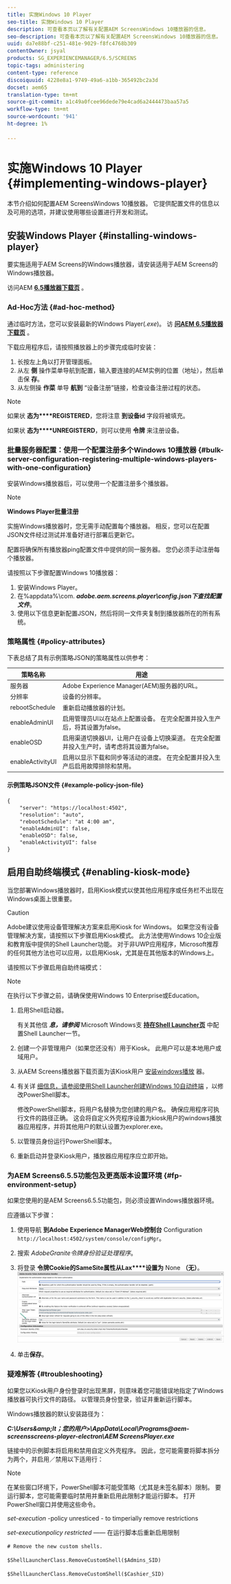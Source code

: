 ```yaml
---
title: 实施Windows 10 Player
seo-title: 实施Windows 10 Player
description: 可查看本页以了解有关配置AEM ScreensWindows 10播放器的信息。
seo-description: 可查看本页以了解有关配置AEM ScreensWindows 10播放器的信息。
uuid: da7e88bf-c251-481e-9029-f8fc4768b309
contentOwner: jsyal
products: SG_EXPERIENCEMANAGER/6.5/SCREENS
topic-tags: administering
content-type: reference
discoiquuid: 4228e8a1-9749-49a6-a1bb-365492bc2a3d
docset: aem65
translation-type: tm+mt
source-git-commit: a1c49a0fcee96dede79e4cad6a2444473baa57a5
workflow-type: tm+mt
source-wordcount: '941'
ht-degree: 1%

---
```



# 实施Windows 10 Player {#implementing-windows-player}

本节介绍如何配置AEM ScreensWindows 10播放器。 它提供配置文件的信息以及可用的选项，并建议使用哪些设置进行开发和测试。

## 安装Windows Player {#installing-windows-player}

要实施适用于AEM Screens的Windows播放器，请安装适用于AEM Screens的Windows播放器。

访问AEM [**6.5播放器下载页**](https://download.macromedia.com/screens/) 。

### Ad-Hoc方法 {#ad-hoc-method}

通过临时方法，您可以安装最新的Windows Player(*.exe*)。 访 [**问AEM 6.5播放器下载页**](https://download.macromedia.com/screens/) 。

下载应用程序后，请按照播放器上的步骤完成临时安装：

1. 长按左上角以打开管理面板。
1. 从左 **侧** 操作菜单导航到配置，输入要连接的AEM实例的位置（地址），然后单击保 **存**。
1. 从左侧操 **作菜** 单导 **航到** “设备注册”链接，检查设备注册过程的状态。

>[!NOTE]
>
>如果状 **态为****REGISTERED**，您将注意 **到设备id** 字段将被填充。
>
>如果状 **态为****UNREGISTERD**，则可以使用 **令牌** 来注册设备。

### 批量服务器配置：使用一个配置注册多个Windows 10播放器 {#bulk-server-configuration-registering-multiple-windows-players-with-one-configuration}

安装Windows播放器后，可以使用一个配置注册多个播放器。

>[!NOTE]
>
>**Windows Player批量注册**
>
>实施Windows播放器时，您无需手动配置每个播放器。 相反，您可以在配置JSON文件经过测试并准备好进行部署后更新它。
>
>配置将确保所有播放器ping配置文件中提供的同一服务器。 您仍必须手动注册每个播放器。

请按照以下步骤配置Windows 10播放器：

1. 安装Windows Player。
1. 在%appdata%\com. ***adobe.aem.screens.player\config.json下查找配置文件***。
1. 使用以下信息更新配置JSON，然后将同一文件夹复制到播放器所在的所有系统。

### 策略属性 {#policy-attributes}

下表总结了具有示例策略JSON的策略属性以供参考：

| **策略名称** | **用途** |
|---|---|
| 服务器 | Adobe Experience Manager(AEM)服务器的URL。 |
| 分辨率 | 设备的分辨率。 |
| rebootSchedule | 重新启动播放器的计划。 |
| enableAdminUI | 启用管理员UI以在站点上配置设备。 在完全配置并投入生产后，将其设置为false。 |
| enableOSD | 启用渠道切换器UI，让用户在设备上切换渠道。 在完全配置并投入生产时，请考虑将其设置为false。 |
| enableActivityUI | 启用以显示下载和同步等活动的进度。 在完全配置并投入生产后启用故障排除和禁用。 |

#### 示例策略JSON文件 {#example-policy-json-file}

```
{
    "server": "https://localhost:4502",
    "resolution": "auto",
    "rebootSchedule": "at 4:00 am",
    "enableAdminUI": false,
    "enableOSD": false,
    "enableActivityUI": false
}
```

## 启用自助终端模式 {#enabling-kiosk-mode}

当您部署Windows播放器时，启用Kiosk模式以使其他应用程序或任务栏不出现在Windows桌面上很重要。

>[!CAUTION]
>
>Adobe建议使用设备管理解决方案来启用Kiosk for Windows。 如果您没有设备管理解决方案，请按照以下步骤启用Kiosk模式。 此方法使用Windows 10企业版和教育版中提供的Shell Launcher功能。 对于非UWP应用程序，Microsoft推荐的任何其他方法也可以应用，以启用Kiosk，尤其是在其他版本的Windows上。

请按照以下步骤启用自助终端模式：

>[!NOTE]
>
>在执行以下步骤之前，请确保使用Windows 10 Enterprise或Education。

1. 启用Shell启动器。

   有关其他信 ***息，请参阅*** Microsoft Windows支 **[持在Shell Launcher页](https://docs.microsoft.com/en-us/windows-hardware/customize/enterprise/shell-launcher)** 中配置Shell Launcher一节。

1. 创建一个非管理用户（如果您还没有）用于Kiosk。 此用户可以是本地用户或域用户。
1. 从AEM Screens播放器下载页面为该Kiosk用户 [安装windows播放](https://download.macromedia.com/screens/) 器。
1. 有关详 [细信息，请参阅使用Shell Launcher创建Windows 10自动终端](https://docs.microsoft.com/en-us/windows/configuration/kiosk-shelllauncher) ，以修改PowerShell脚本。

   修改PowerShell脚本，将用户名替换为您创建的用户名。 确保应用程序可执行文件的路径正确。 这会将自定义外壳程序设置为kiosk用户的windows播放器应用程序，并将其他用户的默认设置为explorer.exe。

1. 以管理员身份运行PowerShell脚本。
1. 重新启动并登录Kiosk用户，播放器应用程序应立即开始。

### 为AEM Screens6.5.5功能包及更高版本设置环境 {#fp-environment-setup}

如果您使用的是AEM Screens6.5.5功能包，则必须设置Windows播放器环境。

应遵循以下步骤：

1. 使用导航 **到Adobe Experience ManagerWeb控制台** Configuration `http://localhost:4502/system/console/configMgr`。

1. 搜索 *AdobeGranite令牌身份验证处理程序*。

1. 将登录 **令牌Cookie的SameSite属性从Lax****设置为** None **（无）**。
   ![图像](/help/user-guide/assets/granite-updates.png)

1. 单击&#x200B;**保存**。

### 疑难解答 {#troubleshooting}

如果您以Kiosk用户身份登录时出现黑屏，则意味着您可能错误地指定了Windows播放器可执行文件的路径。 以管理员身份登录，验证并重新运行脚本。

Windows播放器的默认安装路径为：

***C:\Users\&amp;lt；您的用户>\AppData\Local\Programs\@aem-screensscreens-player-electron\AEM ScreensPlayer.exe***

链接中的示例脚本将启用和禁用自定义外壳程序。 因此，您可能需要将脚本拆分为两个，并启用／禁用以下适用行：

>[!NOTE]
>
>在某些窗口环境下，PowerShell脚本可能受策略（尤其是未签名脚本）限制。 要运行脚本，您可能需要临时禁用并重新启用此限制才能运行脚本。 打开PowerShell窗口并使用这些命令。
>
>*set-execution* -policy unresticed - to timperially remove restrictions
>
>*set-executionpolicy restricted* —— 在运行脚本后重新启用限制

```
# Remove the new custom shells.

$ShellLauncherClass.RemoveCustomShell($Admins_SID)

$ShellLauncherClass.RemoveCustomShell($Cashier_SID)
```

